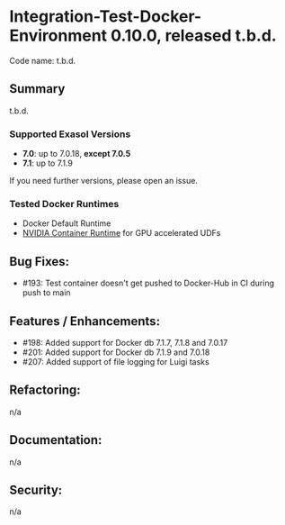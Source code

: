 # Integration-Test-Docker-Environment 0.10.0, released  t.b.d.

Code name: t.b.d.

## Summary
t.b.d.

### Supported Exasol Versions

* **7.0**: up to 7.0.18, **except 7.0.5**
* **7.1**: up to 7.1.9

If you need further versions, please open an issue.

### Tested Docker Runtimes

- Docker Default Runtime
- [NVIDIA Container Runtime](https://github.com/NVIDIA/nvidia-container-runtime) for GPU accelerated UDFs

## Bug Fixes:

 - #193: Test container doesn't get pushed to Docker-Hub in CI during push to main

## Features / Enhancements:

 - #198: Added support for Docker db 7.1.7, 7.1.8 and 7.0.17 
 - #201: Added support for Docker db 7.1.9 and 7.0.18
 - #207: Added support of file logging for Luigi tasks

## Refactoring:

n/a

## Documentation:

n/a

## Security:

n/a